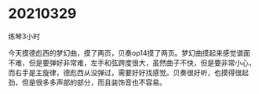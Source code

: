 # 20210329

练琴3小时

今天摸德彪西的梦幻曲，摸了两页，贝奏op14摸了两页。梦幻曲摸起来感觉谱面不难，但是要弹好非常难，左手和弦跨度很大，虽然曲子不快，但是要非常小心，而右手是主旋律，德彪西从没弹过，需要好好找感觉。贝奏很好听，也摸得很起劲，但是很多多声部的部分，而且装饰音也不容易。
